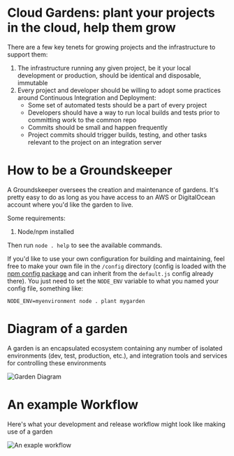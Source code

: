 # Cloud Gardens: plant your projects in the cloud, help them grow

There are a few key tenets for growing projects and the infrastructure to support them:

1. The infrastructure running any given project, be it your local development or production, should be identical and disposable, immutable
2. Every project and developer should be willing to adopt some practices around Continuous Integration and Deployment:
    * Some set of automated tests should be a part of every project
    * Developers should have a way to run local builds and tests prior to committing work to the common repo
    * Commits should be small and happen frequently
    * Project commits should trigger builds, testing, and other tasks relevant to the project on an integration server

# How to be a Groundskeeper

A Groundskeeper oversees the creation and maintenance of gardens.  It's pretty easy to do as long as you have access to an AWS or DigitalOcean account where you'd like the garden to live.

Some requirements:
1. Node/npm installed

Then run `node . help` to see the available commands.

If you'd like to use your own configuration for building and maintaining, feel free to make your own file in the `/config` directory (config is loaded with the [npm config package](https://www.npmjs.com/package/config) and can inherit from the `default.js` config already there).  You just need to set the `NODE_ENV` variable to what you named your config file, something like:

```
NODE_ENV=myenvironment node . plant mygarden
```

# Diagram of a garden

A garden is an encapsulated ecosystem containing any number of isolated environments (dev, test, production, etc.), and integration tools and services for controlling these environments

![Garden Diagram](https://raw.githubusercontent.com/rockholla/cloud-gardens/master/docs/diagram.jpg)

# An example Workflow

Here's what your development and release workflow might look like making use of a garden

![An exaple workflow](https://raw.githubusercontent.com/rockholla/cloud-gardens/master/docs/example-workflow.jpg)